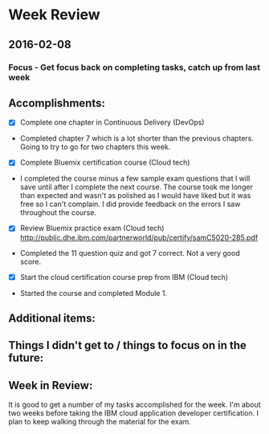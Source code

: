 # Week Review

## 2016-02-08
### Focus - Get focus back on completing tasks, catch up from last week


## Accomplishments:
- [x] Complete one chapter in Continuous Delivery (DevOps)
 - Completed chapter 7 which is a lot shorter than the previous chapters. Going to try to go for two chapters this week.
- [x] Complete Bluemix certification course (Cloud tech)
 - I completed the course minus a few sample exam questions that I will save until after I complete the next course. The course took me longer than expected and wasn't as polished as I would have liked but it was free so I can't complain. I did provide feedback on the errors I saw throughout the course.
- [x] Review Bluemix practice exam (Cloud tech) http://public.dhe.ibm.com/partnerworld/pub/certify/samC5020-285.pdf
 - Completed the 11 question quiz and got 7 correct. Not a very good score.
- [x] Start the cloud certification course prep from IBM (Cloud tech)
 - Started the course and completed Module 1.
## Additional items:

## Things I didn't get to / things to focus on in the future:


## Week in Review:
It is good to get a number of my tasks accomplished for the week. I'm about two weeks before taking the IBM cloud application developer certification. I plan to keep walking through the material for the exam. 
